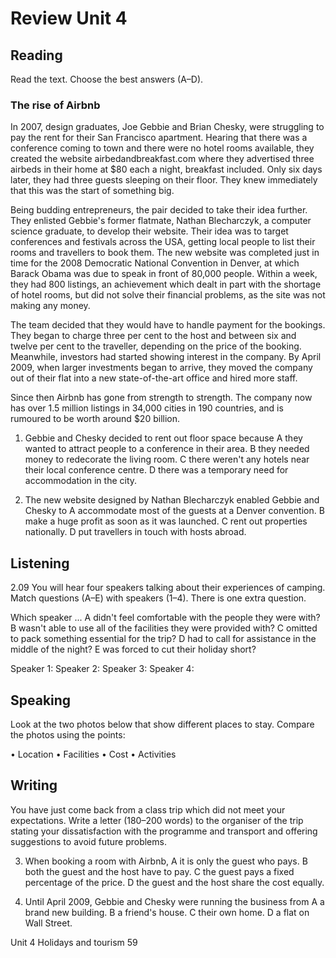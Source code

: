 # Review Unit 4

## Reading

Read the text. Choose the best answers (A–D).

### The rise of Airbnb

In 2007, design graduates, Joe Gebbie and Brian Chesky, were struggling to pay the rent for their San Francisco apartment. Hearing that there was a conference coming to town and there were no hotel rooms available, they created the website airbedandbreakfast.com where they advertised three airbeds in their home at $80 each a night, breakfast included. Only six days later, they had three guests sleeping on their floor. They knew immediately that this was the start of something big.

Being budding entrepreneurs, the pair decided to take their idea further. They enlisted Gebbie's former flatmate, Nathan Blecharczyk, a computer science graduate, to develop their website. Their idea was to target conferences and festivals across the USA, getting local people to list their rooms and travellers to book them. The new website was completed just in time for the 2008 Democratic National Convention in Denver, at which Barack Obama was due to speak in front of 80,000 people. Within a week, they had 800 listings, an achievement which dealt in part with the shortage of hotel rooms, but did not solve their financial problems, as the site was not making any money.

The team decided that they would have to handle payment for the bookings. They began to charge three per cent to the host and between six and twelve per cent to the traveller, depending on the price of the booking. Meanwhile, investors had started showing interest in the company. By April 2009, when larger investments began to arrive, they moved the company out of their flat into a new state-of-the-art office and hired more staff.

Since then Airbnb has gone from strength to strength. The company now has over 1.5 million listings in 34,000 cities in 190 countries, and is rumoured to be worth around $20 billion.

1. Gebbie and Chesky decided to rent out floor space because
   A they wanted to attract people to a conference in their area.
   B they needed money to redecorate the living room.
   C there weren't any hotels near their local conference centre.
   D there was a temporary need for accommodation in the city.

2. The new website designed by Nathan Blecharczyk enabled Gebbie and Chesky to
   A accommodate most of the guests at a Denver convention.
   B make a huge profit as soon as it was launched.
   C rent out properties nationally.
   D put travellers in touch with hosts abroad.

## Listening

2.09 You will hear four speakers talking about their experiences of camping. Match questions (A–E) with speakers (1–4). There is one extra question.

Which speaker ...
A didn't feel comfortable with the people they were with?
B wasn't able to use all of the facilities they were provided with?
C omitted to pack something essential for the trip?
D had to call for assistance in the middle of the night?
E was forced to cut their holiday short?

Speaker 1:
Speaker 2:
Speaker 3:
Speaker 4:

## Speaking

Look at the two photos below that show different places to stay. Compare the photos using the points:

• Location
• Facilities
• Cost
• Activities

## Writing

You have just come back from a class trip which did not meet your expectations. Write a letter (180–200 words) to the organiser of the trip stating your dissatisfaction with the programme and transport and offering suggestions to avoid future problems.

3. When booking a room with Airbnb,
   A it is only the guest who pays.
   B both the guest and the host have to pay.
   C the guest pays a fixed percentage of the price.
   D the guest and the host share the cost equally.

4. Until April 2009, Gebbie and Chesky were running the business from
   A a brand new building.
   B a friend's house.
   C their own home.
   D a flat on Wall Street.

Unit 4 Holidays and tourism 59